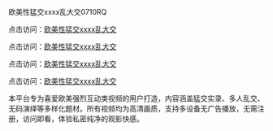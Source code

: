 欧美性猛交xxxx乱大交0710RQ

点击访问：<a href="https://heiliaoxwd5i8.pages.dev">欧美性猛交xxxx乱大交</a> 

点击访问：<a href="https://heiliaoxqkkct.pages.dev">欧美性猛交xxxx乱大交</a> 

点击访问：<a href="https://heiliaoxqkkct.pages.dev">欧美性猛交xxxx乱大交</a> 

点击访问：<a href="https://heiliaoxqkkct.pages.dev">欧美性猛交xxxx乱大交</a>

本平台专为喜爱欧美强烈互动类视频的用户打造，内容涵盖猛交实录、多人乱交、无码演绎等多样化题材。所有视频均为高清画质，支持多设备无广告播放，无需注册，访问即看，体验私密纯净的观影快感。

<span style="display:none;">[Canonical link](https://github.com/Y20250710/So19)</span>
